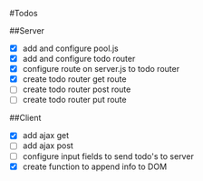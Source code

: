 #Todos

##Server
- [X] add and configure pool.js
- [X] add and configure todo router
- [X] configure route on server.js to todo router
- [X] create todo router get route
- [ ] create todo router post route
- [ ] create todo router put route

##Client
- [X] add ajax get
- [ ] add ajax post
- [ ] configure input fields to send todo's to server
- [X] create function to append info to DOM
